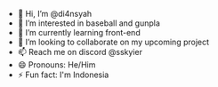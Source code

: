 - 👋 Hi, I’m @di4nsyah
- 👀 I’m interested in baseball and gunpla
- 🌱 I’m currently learning front-end
- 💞️ I’m looking to collaborate on my upcoming project
- 📫 Reach me on discord @sskyier
- 😄 Pronouns: He/Him
- ⚡ Fun fact: I'm Indonesia 
